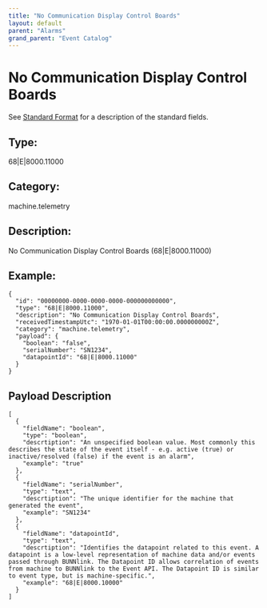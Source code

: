```yaml
---
title: "No Communication Display Control Boards"
layout: default
parent: "Alarms"
grand_parent: "Event Catalog"
---
```


# No Communication Display Control Boards

See [Standard Format](/event-subscriptions/event-format) for a description of the standard fields.

## Type:

68\|E\|8000.11000

## Category:

machine.telemetry

## Description: 

No Communication Display Control Boards (68\|E\|8000.11000)

## Example:

```
{
  "id": "00000000-0000-0000-0000-000000000000",
  "type": "68|E|8000.11000",
  "description": "No Communication Display Control Boards",
  "receivedTimestampUtc": "1970-01-01T00:00:00.000000000Z",
  "category": "machine.telemetry",
  "payload": {
    "boolean": "false",
    "serialNumber": "SN1234",
    "datapointId": "68|E|8000.11000"
  }
}
```

## Payload Description

```
[
  {
    "fieldName": "boolean",
    "type": "boolean",
    "descrtiption": "An unspecified boolean value. Most commonly this describes the state of the event itself - e.g. active (true) or inactive/resolved (false) if the event is an alarm",
    "example": "true"
  },
  {
    "fieldName": "serialNumber",
    "type": "text",
    "descrtiption": "The unique identifier for the machine that generated the event",
    "example": "SN1234"
  },
  {
    "fieldName": "datapointId",
    "type": "text",
    "descrtiption": "Identifies the datapoint related to this event. A datapoint is a low-level representation of machine data and/or events passed through BUNNlink. The Datapoint ID allows correlation of events from machine to BUNNlink to the Event API. The Datapoint ID is similar to event type, but is machine-specific.",
    "example": "68|E|8000.10000"
  }
]
```

